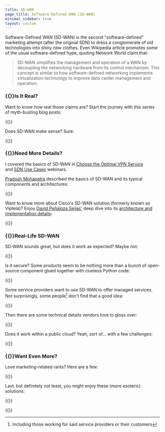 ```yaml
---
title: SD-WAN
page_title: Software-Defined WAN (SD-WAN)
minimal_sidebar: true
layout: custom
---
```

Software-Defined WAN (SD-WAN) is the second "software-defined" marketing attempt (after the original SDN) to dress a conglomerate of old technologies into shiny new clothes. Even Wikipedia article promotes some of the usual software-defined hype, quoting Network World claim that:

> SD-WAN simplifies the management and operation of a WAN by decoupling the networking hardware from its control mechanism. This concept is similar to how software-defined networking implements virtualization technology to improve data center management and operation.

### {{<plushy confused>}}Is It Real?

Want to know how real those claims are? Start the journey with this series of myth-busting blog posts:

{{<series-listing tag="myth" year="yes">}}

Does SD-WAN make sense? Sure:

{{<series-listing tag="bc" year="yes">}}

### {{<plushy happy>}}Need More Details?

I covered the basics of SD-WAN in [Choose the Optimal VPN Service](http://www.ipspace.net/Choose_the_Optimal_VPN_Service) and [SDN Use Cases](http://www.ipspace.net/SDN_Use_Cases) webinars.

[Pradosh Mohapatra](https://www.ipspace.net/Author:Pradosh_Mohapatra) described the basics of SD-WAN and its typical components and architectures:

{{<series-listing tag="101">}}

Want to know more about Cisco's SD-WAN solution (formerly known as Viptela)? Enjoy [David Peñaloza Seijas'](https://www.ipspace.net/Author:David_Pe%C3%B1aloza_Seijas) deep dive into its [architecture and implementation details](https://www.ipspace.net/Cisco_SD-WAN_Foundations_and_Design_Aspects):

{{<series-listing tag="cisco">}}

### {{<plushy master>}}Real-Life SD-WAN

SD-WAN sounds great, but does it work as expected? Maybe not:

{{<series-listing tag="reality" year="of course">}}

Is it secure? Some products seem to be nothing more than a bunch of open-source component glued together with clueless Python code:

{{<series-listing tag="security" year="of course">}}

Some service providers want to use SD-WAN to offer managed services. Not surprisingly, some people[^SPC] don't find that a good idea:

{{<series-listing tag="ms" year="of course">}}

[^SPC]: Including those working for said service providers or their customers

Then there are some technical details vendors love to gloss over:

{{<series-listing tag="details" year="of course">}}

Does it work within a public cloud? Yeah, sort of... with a few challenges:

{{<series-listing tag="cloud" year="of course">}}

### {{<plushy magic>}}Want Even More?

Love marketing-related rants? Here are a few:

{{<series-listing tag="rant" year="of course">}}

Last, but definitely not least, you might enjoy these (more esoteric) solutions:

{{<series-listing tag="weird" year="of course">}}

{{<series-listing title="Blog Posts I Forgot to Categorize" notag="yes">}}
